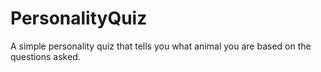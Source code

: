 # PersonalityQuiz

A simple personality quiz that tells you what animal you are based on the questions asked.
